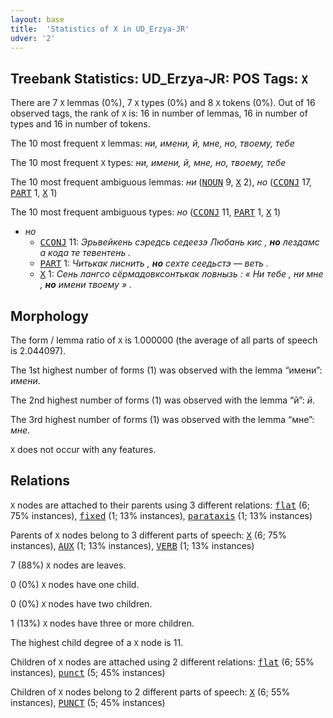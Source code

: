 ```yaml
---
layout: base
title:  'Statistics of X in UD_Erzya-JR'
udver: '2'
---
```


## Treebank Statistics: UD_Erzya-JR: POS Tags: `X`

There are 7 `X` lemmas (0%), 7 `X` types (0%) and 8 `X` tokens (0%).
Out of 16 observed tags, the rank of `X` is: 16 in number of lemmas, 16 in number of types and 16 in number of tokens.

The 10 most frequent `X` lemmas: <em>ни, имени, й, мне, но, твоему, тебе</em>

The 10 most frequent `X` types:  <em>ни, имени, й, мне, но, твоему, тебе</em>

The 10 most frequent ambiguous lemmas: <em>ни</em> (<tt><a href="myv_jr-pos-NOUN.html">NOUN</a></tt> 9, <tt><a href="myv_jr-pos-X.html">X</a></tt> 2), <em>но</em> (<tt><a href="myv_jr-pos-CCONJ.html">CCONJ</a></tt> 17, <tt><a href="myv_jr-pos-PART.html">PART</a></tt> 1, <tt><a href="myv_jr-pos-X.html">X</a></tt> 1)

The 10 most frequent ambiguous types:  <em>но</em> (<tt><a href="myv_jr-pos-CCONJ.html">CCONJ</a></tt> 11, <tt><a href="myv_jr-pos-PART.html">PART</a></tt> 1, <tt><a href="myv_jr-pos-X.html">X</a></tt> 1)


* <em>но</em>
  * <tt><a href="myv_jr-pos-CCONJ.html">CCONJ</a></tt> 11: <em>Эрьвейкень сэредсь седеезэ Любань кис , <b>но</b> лездамс а кода те тевентень .</em>
  * <tt><a href="myv_jr-pos-PART.html">PART</a></tt> 1: <em>Читькак лиснить , <b>но</b> сехте сеедьстэ — веть .</em>
  * <tt><a href="myv_jr-pos-X.html">X</a></tt> 1: <em>Сень лангсо сёрмадовксонтькак ловнызь : « Ни тебе , ни мне , <b>но</b> имени твоему » .</em>

## Morphology

The form / lemma ratio of `X` is 1.000000 (the average of all parts of speech is 2.044097).

The 1st highest number of forms (1) was observed with the lemma “имени”: <em>имени</em>.

The 2nd highest number of forms (1) was observed with the lemma “й”: <em>й</em>.

The 3rd highest number of forms (1) was observed with the lemma “мне”: <em>мне</em>.

`X` does not occur with any features.


## Relations

`X` nodes are attached to their parents using 3 different relations: <tt><a href="myv_jr-dep-flat.html">flat</a></tt> (6; 75% instances), <tt><a href="myv_jr-dep-fixed.html">fixed</a></tt> (1; 13% instances), <tt><a href="myv_jr-dep-parataxis.html">parataxis</a></tt> (1; 13% instances)

Parents of `X` nodes belong to 3 different parts of speech: <tt><a href="myv_jr-pos-X.html">X</a></tt> (6; 75% instances), <tt><a href="myv_jr-pos-AUX.html">AUX</a></tt> (1; 13% instances), <tt><a href="myv_jr-pos-VERB.html">VERB</a></tt> (1; 13% instances)

7 (88%) `X` nodes are leaves.

0 (0%) `X` nodes have one child.

0 (0%) `X` nodes have two children.

1 (13%) `X` nodes have three or more children.

The highest child degree of a `X` node is 11.

Children of `X` nodes are attached using 2 different relations: <tt><a href="myv_jr-dep-flat.html">flat</a></tt> (6; 55% instances), <tt><a href="myv_jr-dep-punct.html">punct</a></tt> (5; 45% instances)

Children of `X` nodes belong to 2 different parts of speech: <tt><a href="myv_jr-pos-X.html">X</a></tt> (6; 55% instances), <tt><a href="myv_jr-pos-PUNCT.html">PUNCT</a></tt> (5; 45% instances)

